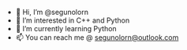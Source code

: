 - 👋 Hi, I’m @segunolorn
- 👀 I’m interested in C++ and Python
- 🌱 I’m currently learning Python
- 📫 You can reach me @ segunolorn@outlook.com

<!---
segunolorn/segunolorn is a ✨ special ✨ repository because its `README.md` (this file) appears on your GitHub profile.
You can click the Preview link to take a look at your changes.
--->
